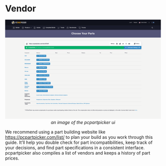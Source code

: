 # Vendor
<p>
    <img src="media/pcpartpicker.png" alt="an image of the pcpartpicker ui"/>
    <em style="max-width: fit-content;
        margin-left: auto;
        margin-right: auto;
        display:block;">
        an image of the pcpartpicker ui
    </em>
</p>


We recommend using a part building website like <https://pcpartpicker.com/list/> to plan your build as you work through this guide. It’ll help you double check for part incompatibilities, keep track of your decisions, and find part specifications in a consistent interface. pcpartpicker also compiles a list of vendors and keeps a history of part prices.
